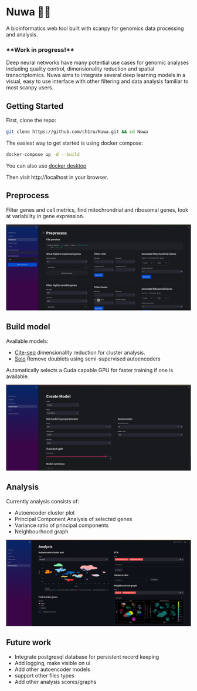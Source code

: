 # Nuwa 🧬🐍
A bioinformatics web tool built with scanpy for genomics data processing and analysis. 

### \*\*Work in progress!\*\*

Deep neural networks have many potential use cases for genomic analyses including quality control, dimensionality reduction and spatial transcriptomics. Nuwa aims to integrate several deep learning models in a visual, easy to use interface with other filtering and data analysis familiar to most scanpy users. 

## Getting Started

First, clone the repo:
```bash
git clone https://github.com/ch1ru/Nuwa.git && cd Nuwa
```

The easiest way to get started is using docker compose:
```bash
docker-compose up -d --build
```
You can also use [docker desktop](https://www.docker.com/products/docker-desktop/)

Then visit http://localhost in your browser.

## Preprocess

Filter genes and cell metrics, find mitochrondrial and ribosomal genes, look at variability in gene expression.

![preprocess](screenshots/Preprocess.png "Preprocess data")

## Build model

Available models:
- [Cite-seq](https://github.com/naity/citeseq_autoencoder) dimensionality reduction for cluster analysis. 
- [Solo](https://github.com/calico/Solo) Remove doublets using semi-supervised autoencoders

Automatically selects a Cuda capable GPU for faster training if one is available.

![build model](screenshots/model.png "Build Model")

## Analysis

Currently analysis consists of:
- Autoencoder cluster plot
- Principal Component Analysis of selected genes
- Variance ratio of principal components
- Neighbourhood graph

![Analysis](screenshots/analysis.png "Analysis")

## Future work

- Integrate postgresql database for persistent record keeping
- Add logging, make visible on ui
- Add other autoencoder models
- support other files types
- Add other analysis scores/graphs